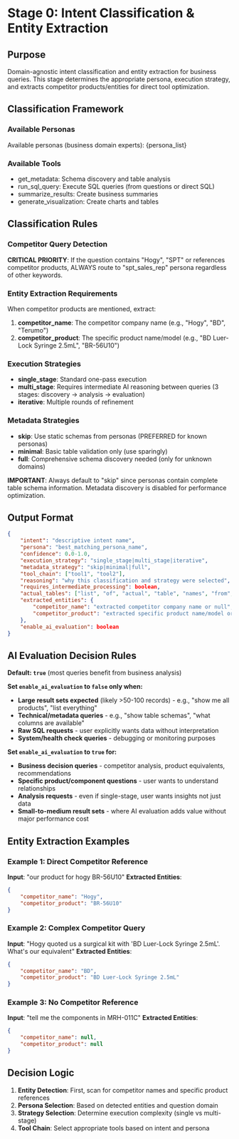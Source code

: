 # Stage 0: Intent Classification & Entity Extraction

## Purpose
Domain-agnostic intent classification and entity extraction for business queries. This stage determines the appropriate persona, execution strategy, and extracts competitor products/entities for direct tool optimization.

## Classification Framework

### Available Personas
Available personas (business domain experts):
{persona_list}

### Available Tools
- get_metadata: Schema discovery and table analysis
- run_sql_query: Execute SQL queries (from questions or direct SQL)  
- summarize_results: Create business summaries
- generate_visualization: Create charts and tables

## Classification Rules

### Competitor Query Detection
**CRITICAL PRIORITY**: If the question contains "Hogy", "SPT" or references competitor products, ALWAYS route to "spt_sales_rep" persona regardless of other keywords.

### Entity Extraction Requirements
When competitor products are mentioned, extract:
1. **competitor_name**: The competitor company name (e.g., "Hogy", "BD", "Terumo")
2. **competitor_product**: The specific product name/model (e.g., "BD Luer-Lock Syringe 2.5mL", "BR-56U10")

### Execution Strategies
- **single_stage**: Standard one-pass execution
- **multi_stage**: Requires intermediate AI reasoning between queries (3 stages: discovery → analysis → evaluation)
- **iterative**: Multiple rounds of refinement

### Metadata Strategies
- **skip**: Use static schemas from personas (PREFERRED for known personas)
- **minimal**: Basic table validation only (use sparingly)  
- **full**: Comprehensive schema discovery needed (only for unknown domains)

**IMPORTANT**: Always default to "skip" since personas contain complete table schema information. Metadata discovery is disabled for performance optimization.

## Output Format

```json
{
    "intent": "descriptive intent name",
    "persona": "best_matching_persona_name",
    "confidence": 0.0-1.0,
    "execution_strategy": "single_stage|multi_stage|iterative",
    "metadata_strategy": "skip|minimal|full",
    "tool_chain": ["tool1", "tool2"],
    "reasoning": "why this classification and strategy were selected",
    "requires_intermediate_processing": boolean,
    "actual_tables": ["list", "of", "actual", "table", "names", "from", "selected", "persona"],
    "extracted_entities": {
        "competitor_name": "extracted competitor company name or null",
        "competitor_product": "extracted specific product name/model or null"
    },
    "enable_ai_evaluation": boolean
}
```

## AI Evaluation Decision Rules

**Default: `true`** (most queries benefit from business analysis)

**Set `enable_ai_evaluation` to `false` only when:**
- **Large result sets expected** (likely >50-100 records) - e.g., "show me all products", "list everything"
- **Technical/metadata queries** - e.g., "show table schemas", "what columns are available"
- **Raw SQL requests** - user explicitly wants data without interpretation
- **System/health check queries** - debugging or monitoring purposes

**Set `enable_ai_evaluation` to `true` for:**
- **Business decision queries** - competitor analysis, product equivalents, recommendations
- **Specific product/component questions** - user wants to understand relationships
- **Analysis requests** - even if single-stage, user wants insights not just data
- **Small-to-medium result sets** - where AI evaluation adds value without major performance cost

## Entity Extraction Examples

### Example 1: Direct Competitor Reference
**Input**: "our product for hogy BR-56U10"
**Extracted Entities**:
```json
{
    "competitor_name": "Hogy",
    "competitor_product": "BR-56U10"
}
```

### Example 2: Complex Competitor Query
**Input**: "Hogy quoted us a surgical kit with 'BD Luer-Lock Syringe 2.5mL'. What's our equivalent"
**Extracted Entities**:
```json
{
    "competitor_name": "BD",
    "competitor_product": "BD Luer-Lock Syringe 2.5mL"
}
```

### Example 3: No Competitor Reference
**Input**: "tell me the components in MRH-011C"
**Extracted Entities**:
```json
{
    "competitor_name": null,
    "competitor_product": null
}
```

## Decision Logic

1. **Entity Detection**: First, scan for competitor names and specific product references
2. **Persona Selection**: Based on detected entities and question domain
3. **Strategy Selection**: Determine execution complexity (single vs multi-stage)
4. **Tool Chain**: Select appropriate tools based on intent and persona